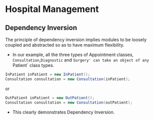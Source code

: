 # Hospital Management

## Dependency Inversion
The principle of dependency inversion implies modules to be loosely coupled and abstracted so as to have maximum flexibility.
* In our example, all the three types of Appointment classes, `Consultation`,`Diagnostic` and `Surgery' can take an object of any `Patient` class types.
```Java 
InPatient inPatient = new InPatient();
Consultation consultation = new Consultation(inPatient); 
```
or
```Java 
OutPatient inPatient = new OutPatient();
Consultation consultation = new Consultation(outPatient); 
```
* This clearly demonstrates Dependency Inversion.
